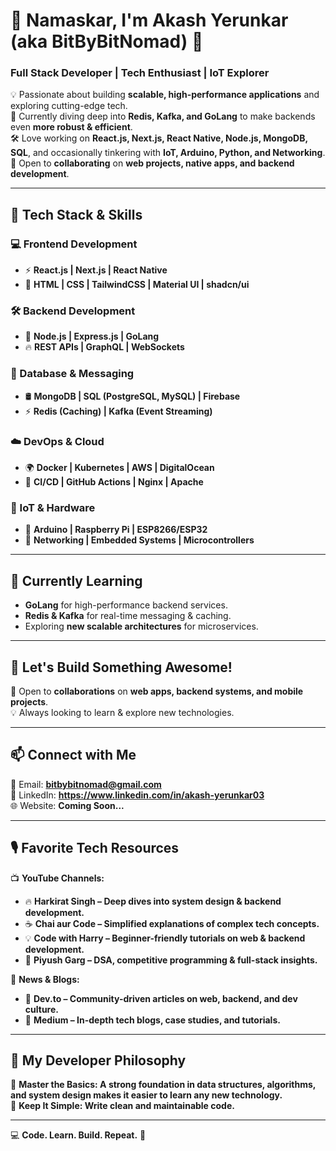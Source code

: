 # 🚀 Namaskar, I'm Akash Yerunkar (aka BitByBitNomad) 👋

### **Full Stack Developer | Tech Enthusiast | IoT Explorer**  

💡 Passionate about building **scalable, high-performance applications** and exploring cutting-edge tech.  
📌 Currently diving deep into **Redis, Kafka, and GoLang** to make backends even **more robust & efficient**.  
🛠️ Love working on **React.js, Next.js, React Native, Node.js, MongoDB, SQL**, and occasionally tinkering with **IoT, Arduino, Python, and Networking**.  
🤝 Open to **collaborating** on **web projects, native apps, and backend development**.  

---

## 🔧 **Tech Stack & Skills**  

### **💻 Frontend Development**  
- ⚡ **React.js | Next.js | React Native**  
- 🎨 **HTML | CSS | TailwindCSS | Material UI | shadcn/ui**  

### **🛠 Backend Development**  
- 🚀 **Node.js | Express.js | GoLang**  
- 🔥 **REST APIs | GraphQL | WebSockets**  

### **📡 Database & Messaging**  
- 🛢 **MongoDB | SQL (PostgreSQL, MySQL) | Firebase**  
- ⚡ **Redis (Caching) | Kafka (Event Streaming)**  

### **☁️ DevOps & Cloud**  
- 🌍 **Docker | Kubernetes | AWS | DigitalOcean**  
- 🔄 **CI/CD | GitHub Actions | Nginx | Apache**  

### **🤖 IoT & Hardware**  
- 🔌 **Arduino | Raspberry Pi | ESP8266/ESP32**  
- 📡 **Networking | Embedded Systems | Microcontrollers**  

---

## 🌱 **Currently Learning**  
- **GoLang** for high-performance backend services.  
- **Redis & Kafka** for real-time messaging & caching.  
- Exploring **new scalable architectures** for microservices.  

---

## 🎯 **Let's Build Something Awesome!**  
🚀 Open to **collaborations** on **web apps, backend systems, and mobile projects**.  
💡 Always looking to learn & explore new technologies.  

---

## 📫 **Connect with Me**  
📩 Email: **bitbybitnomad@gmail.com**  
💼 LinkedIn: **https://www.linkedin.com/in/akash-yerunkar03**  
🌐 Website: **Coming Soon...**  

---

## 🎙️ **Favorite Tech Resources**  
📺 **YouTube Channels:**  
- 🔥 **Harkirat Singh – Deep dives into system design & backend development.**   
- ☕ **Chai aur Code – Simplified explanations of complex tech concepts.**  
- 💡 **Code with Harry – Beginner-friendly tutorials on web & backend development.**  
- 🚀 **Piyush Garg – DSA, competitive programming & full-stack insights.**  

📰 **News & Blogs:**  
- 📝 **Dev.to – Community-driven articles on web, backend, and dev culture.**  
- 📖 **Medium – In-depth tech blogs, case studies, and tutorials.**  

---
## 🚀 **My Developer Philosophy**  
🎵 **Master the Basics: A strong foundation in data structures, algorithms, and system design makes it easier to learn any new technology.**   
🔗 **Keep It Simple: Write clean and maintainable code.**  

---

💻 **Code. Learn. Build. Repeat.** 🚀  
